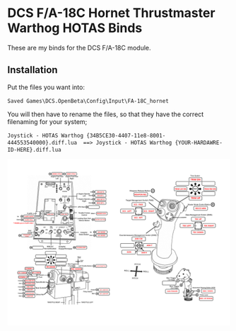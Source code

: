 # DCS F/A-18C Hornet Thrustmaster Warthog HOTAS Binds

These are my binds for the DCS F/A-18C module.

## Installation
Put the files you want into:
```
Saved Games\DCS.OpenBeta\Config\Input\FA-18C_hornet
```

You will then have to rename the files, so that they have the correct filenaming for your system; 
```
Joystick - HOTAS Warthog {34B5CE30-4407-11e8-8001-444553540000}.diff.lua  ==> Joystick - HOTAS Warthog {YOUR-HARDAWRE-ID-HERE}.diff.lua
```

![Profile Illustration](https://github.com/jkhoel/dcs-fa18c-wh-config/blob/master/profile.gif)
